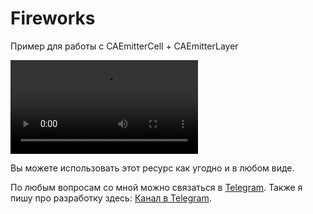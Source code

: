 # Fireworks
Пример для работы с CAEmitterCell + CAEmitterLayer

![Sample](sample.mp4)

Вы можете использовать этот ресурс как угодно и в любом виде.

По любым вопросам со мной можно связаться в [Telegram](https://t.me/viktorianec).
Также я пишу про разработку здесь: [Канал в Telegram](https://t.me/iOS_Career).
